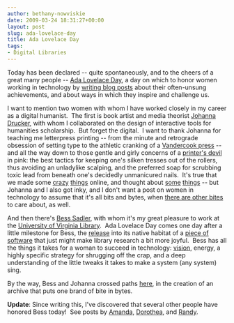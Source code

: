 ```yaml
---
author: bethany-nowviskie
date: 2009-03-24 18:31:27+00:00
layout: post
slug: ada-lovelace-day
title: Ada Lovelace Day
tags:
- Digital Libraries
---
```


Today has been declared -- quite spontaneously, and to the cheers of a great many people -- [Ada Lovelace Day](http://www.guardian.co.uk/technology/2009/mar/24/ada-lovelace-day), a day on which to honor women working in technology by [writing blog posts](http://findingada.com/) about their often-unsung achievements, and about ways in which they inspire and challenge us.

<!-- more -->

I want to mention two women with whom I have worked closely in my career as a digital humanist.  The first is book artist and media theorist [Johanna Drucker](http://en.wikipedia.org/wiki/Johanna_Drucker), with whom I collaborated on the design of interactive tools for humanities scholarship.  But forget the digital.  I want to thank Johanna for teaching me letterpress printing -- from the minute and retrograde obsession of setting type to the athletic cranking of a [Vandercook press](http://vandercookpress.info/) -- and all the way down to those gentle and girly concerns of a [printer's devil](http://en.wikipedia.org/wiki/Printer%27s_devil) in pink: the best tactics for keeping one's silken tresses out of the rollers, thus avoiding an unladylike scalping, and the preferred soap for scrubbing toxic lead from beneath one's decidedly unmanicured nails.  It's true that we made some [crazy](http://www2.iath.virginia.edu/time/time.html) [things](http://www.speculativecomputing.org/) online, and thought about [some](http://www.digitalhumanities.org/companion/view?docId=blackwell/9781405103213/9781405103213.xml&chunk.id=ss1-4-10&toc.depth=1&toc.id=ss1-4-10&brand=default) [things](http://www.press.uchicago.edu/presssite/metadata.epl?mode=synopsis&bookkey=353566) -- but Johanna and I also got inky, and I don't want a post on women in technology to assume that it's all bits and bytes, when [there are other bites](http://www.youtube.com/watch?v=Iv69kB_e9KY) to care about, as well.

And then there's [Bess Sadler](http://www.ibiblio.org/bess/), with whom it's my great pleasure to work at the [University of Virginia Library](http://scholarslab.org/).  Ada Lovelace Day comes one day after a little milestone for Bess, the [release](http://virgowww.lib.virginia.edu/) into its native habitat of a [piece of software](http://blacklightopac.org/?page_id=2) that just might make library research a bit more joyful.  Bess has all the things it takes for a woman to succeed in technology: [vision](http://www.ibiblio.org/bess/?p=21), energy, a highly specific strategy for shrugging off the crap, and a deep understanding of the little tweaks it takes to make a system (any system) sing.

By the way, Bess and Johanna crossed paths [here](http://artistsbooksonline.org/), in the creation of an archive that puts one brand of bite in bytes.

**Update**: Since writing this, I've discovered that several other people have honored Bess today!  See posts by [Amanda](http://householdopera.typepad.com/household_opera/2009/03/happy-ada-lovelace-day.html), [Dorothea](http://cavlec.yarinareth.net/2009/03/24/bess-sadler-library-geek/), and [Randy](http://www.eifl.net/cps/sections/services/eifl-foss/foss-blog/2009_03_24_ada-lovelace-day-bess).
